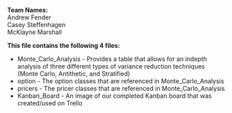 **Team Names:**
<br>
Andrew Fender
<br>
Casey Steffenhagen
<br>
McKlayne Marshall

**This file contains the following 4 files:**

- Monte_Carlo_Analysis - Provides a table that allows for an indepth analysis of three different types of variance reduction techniques (Monte Carlo, Antithetic, and Stratified) 
- option - The option classes that are referenced in Monte_Carlo_Analysis
- pricers - The pricer classes that are referenced in  Monte_Carlo_Analysis
- Kanban_Board - An image of our completed Kanban board that was created/used on Trello


